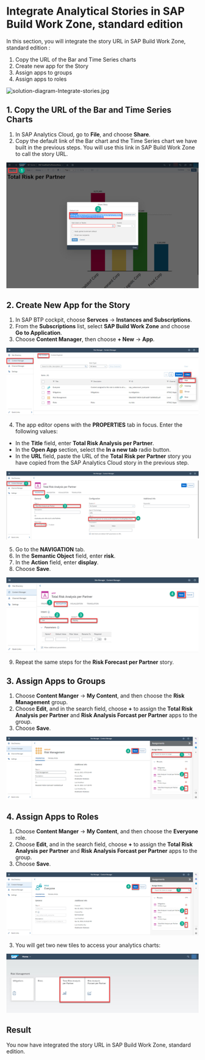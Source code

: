 # Integrate Analytical Stories in SAP Build Work Zone, standard edition

In this section, you will integrate the story URL in SAP Build Work Zone, standard edition :

 1. Copy the URL of the Bar and Time Series charts
 2. Create new app for the Story 
 3. Assign apps to groups 
 4. Assign apps to roles
 
![solution-diagram-Integrate-stories.jpg](./solution-diagram-Integrate-stories.jpg)

## 1. Copy the URL of the Bar and Time Series Charts

1. In SAP Analytics Cloud, go to **File**, and choose **Share**. 
2. Copy the default link of the Bar chart and the Time Series chart we have built in the previous steps. You will use this link in SAP Build Work Zone to call the story URL.

![SAC-bar-chart-share-copy-link.jpg](./images/SAC-bar-chart-share-copy-link.jpg)

## 2. Create New App for the Story 

1. In SAP BTP cockpit, choose **Servces** &rarr; **Instances and Subscriptions**. 
2. From the **Subscriptions** list, select **SAP Build Work Zone** and choose **Go to Application**.
3. Choose **Content Manager**, then choose **+ New** &rarr; **App**.

![SBWZ-cockpit-add-new-app](./images/SBWZ-cockpit-add-new-app.jpg)

4. The app editor opens with the **PROPERTIES** tab in focus. Enter the following values:
  * In the **Title** field, enter **Total Risk Analysis per Partner**.
  * In the **Open App** section, select the **In a new tab** radio button.
  * In the **URL** field, paste the URL of the **Total Risk per Partner** story you have copied from the SAP Analytics Cloud story in the previous step.

![SBWZ-add-bar-chart-app-properties](./images/SBWZ-add-bar-chart-app-properties.jpg)

5. Go to the **NAVIGATION** tab.
6. In the **Semantic Object** field, enter **risk**.
7. In the **Action** field, enter **display**.
8. Choose **Save**.

![SBWZ-add-bar-chart-app-navigation](./images/SBWZ-add-bar-chart-app-navigation.jpg)

9. Repeat the same steps for the **Risk Forecast per Partner** story.

## 3. Assign Apps to Groups 

1. Choose **Content Manger** &rarr; **My Content**, and then choose the **Risk Management** group.
2. Choose **Edit**, and in the search field, choose **+** to assign the **Total Risk Analysis per Partner** and **Risk Analysis Forcast per Partner** apps to the group.
3. Choose **Save**.

![SBWZ-risk-management-group-edit](./images/SBWZ-risk-management-group-edit.jpg)


## 4. Assign Apps to Roles

1. Choose **Content Manger** &rarr; **My Content**, and then choose the **Everyone** role.
2. Choose **Edit**, and in the search field, choose **+** to assign the **Total Risk Analysis per Partner** and **Risk Analysis Forcast per Partner** apps to the group.
3. Choose **Save**.

![SBWZ-risk-management-role-edit](./images/SBWZ-risk-management-role-edit.jpg)

3. You will get two new tiles to access your analytics charts:

![SBWZ-launchpad.jpg](./images/SBWZ-launchpad.jpg)

## Result
You now have integrated the story URL in SAP Build Work Zone, standard edition.

